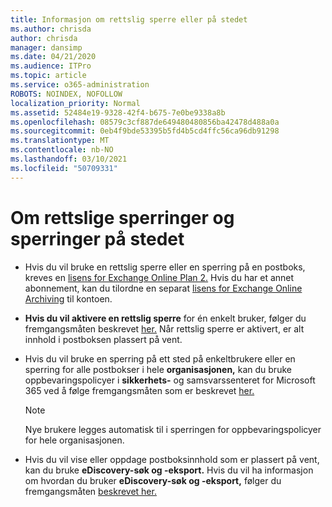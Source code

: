 ```yaml
---
title: Informasjon om rettslig sperre eller på stedet
ms.author: chrisda
author: chrisda
manager: dansimp
ms.date: 04/21/2020
ms.audience: ITPro
ms.topic: article
ms.service: o365-administration
ROBOTS: NOINDEX, NOFOLLOW
localization_priority: Normal
ms.assetid: 52484e19-9328-42f4-b675-7e0be9338a8b
ms.openlocfilehash: 08579c3cf887de649480480856ba42478d488a0a
ms.sourcegitcommit: 0eb4f9bde53395b5fd4b5cd4ffc56ca96db91298
ms.translationtype: MT
ms.contentlocale: nb-NO
ms.lasthandoff: 03/10/2021
ms.locfileid: "50709331"
---
```

# <a name="about-litigation-holds-and-in-place-holds"></a>Om rettslige sperringer og sperringer på stedet

- Hvis du vil bruke en rettslig sperre eller en sperring på en postboks, kreves en [lisens for Exchange Online Plan 2.](https://docs.microsoft.com/office365/servicedescriptions/office-365-platform-service-description/office-365-plan-options) Hvis du har et annet abonnement, kan du tilordne en separat [lisens for Exchange Online Archiving](https://docs.microsoft.com/office365/servicedescriptions/exchange-online-archiving-service-description/exchange-online-archiving-service-description) til kontoen. 
    
- **Hvis du vil aktivere en rettslig sperre** for én enkelt bruker, følger du fremgangsmåten beskrevet [her.](https://docs.microsoft.com/microsoft-365/compliance/create-a-litigation-hold?view=o365-worldwide#place-a-mailbox-on-litigation-hold) Når rettslig sperre er aktivert, er alt innhold i postboksen plassert på vent.
    
- Hvis du vil bruke en sperring på ett sted på enkeltbrukere eller en sperring for alle postbokser i hele **organisasjonen,** kan du bruke oppbevaringspolicyer i **sikkerhets-** og samsvarssenteret for Microsoft 365 ved å følge fremgangsmåten som er beskrevet [her.](https://docs.microsoft.com/microsoft-365/compliance/retention-policies)
    
    > [!NOTE]
    > Nye brukere legges automatisk til i sperringen for oppbevaringspolicyer for hele organisasjonen. 
  
- Hvis du vil vise eller oppdage postboksinnhold som er plassert på vent, kan du bruke **eDiscovery-søk og -eksport.** Hvis du vil ha informasjon om hvordan du bruker **eDiscovery-søk og -eksport,** følger du fremgangsmåten [beskrevet her.](https://docs.microsoft.com/microsoft-365/compliance/export-search-results)
    

